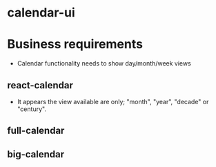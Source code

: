 # calendar-ui

# Business requirements

- Calendar functionality needs to show day/month/week views

## react-calendar

- It appears the view available are only; "month", "year", "decade" or "century".

## full-calendar

## big-calendar
